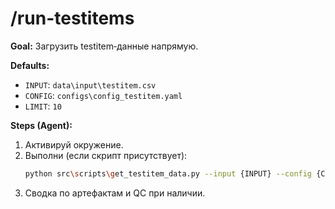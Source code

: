 # /run-testitems
**Goal:** Загрузить testitem‑данные напрямую.

**Defaults:**
- `INPUT`: `data\input\testitem.csv`
- `CONFIG`: `configs\config_testitem.yaml`
- `LIMIT`: `10`

**Steps (Agent):**
1. Активируй окружение.
2. Выполни (если скрипт присутствует):
   ```bash
   python src\scripts\get_testitem_data.py --input {INPUT} --config {CONFIG} --limit {LIMIT}
   ```
3. Сводка по артефактам и QC при наличии.
